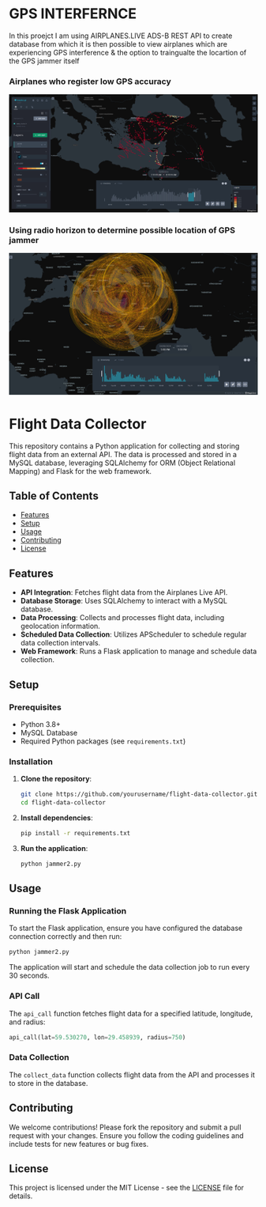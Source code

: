 # GPS INTERFERNCE

In this proejct I am using AIRPLANES.LIVE ADS-B REST API to create database from which it is then possible to view airplanes which are experiencing GPS interference & the option to traingualte the locartion of the GPS jammer itself 

### Airplanes who register low GPS accuracy
![Airplanes who register low GPS accuracy](images/linkdin_p.png)

### Using radio horizon to determine possible location of GPS jammer
![Using radio horizon to determine possible location of GPS jammer](images/radio_horizon_p.png)



# Flight Data Collector

This repository contains a Python application for collecting and storing flight data from an external API. The data is processed and stored in a MySQL database, leveraging SQLAlchemy for ORM (Object Relational Mapping) and Flask for the web framework.

## Table of Contents
- [Features](#features)
- [Setup](#setup)
- [Usage](#usage)
- [Contributing](#contributing)
- [License](#license)

## Features

- **API Integration**: Fetches flight data from the Airplanes Live API.
- **Database Storage**: Uses SQLAlchemy to interact with a MySQL database.
- **Data Processing**: Collects and processes flight data, including geolocation information.
- **Scheduled Data Collection**: Utilizes APScheduler to schedule regular data collection intervals.
- **Web Framework**: Runs a Flask application to manage and schedule data collection.

## Setup

### Prerequisites

- Python 3.8+
- MySQL Database
- Required Python packages (see `requirements.txt`)

### Installation

1. **Clone the repository**:
    ```bash
    git clone https://github.com/yourusername/flight-data-collector.git
    cd flight-data-collector
    ```

2. **Install dependencies**:
    ```bash
    pip install -r requirements.txt
    ```

3. **Run the application**:
    ```bash
    python jammer2.py
    ```

## Usage

### Running the Flask Application

To start the Flask application, ensure you have configured the database connection correctly and then run:
```bash
python jammer2.py
```
The application will start and schedule the data collection job to run every 30 seconds.

### API Call

The `api_call` function fetches flight data for a specified latitude, longitude, and radius:
```python
api_call(lat=59.530270, lon=29.458939, radius=750)
```

### Data Collection

The `collect_data` function collects flight data from the API and processes it to store in the database.

## Contributing

We welcome contributions! Please fork the repository and submit a pull request with your changes. Ensure you follow the coding guidelines and include tests for new features or bug fixes.

## License

This project is licensed under the MIT License - see the [LICENSE](LICENSE) file for details.
